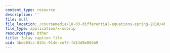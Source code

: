 ```yaml
---
content_type: resource
description: ''
file: null
file_location: /coursemedia/18-03-differential-equations-spring-2010/4bee03cc833c914ece73fd14d8e004b9_LbKKzMag5Rc.srt
file_type: application/x-subrip
resourcetype: Other
title: 3play caption file
uid: 4bee03cc-833c-914e-ce73-fd14d8e004b9
---
```

